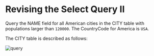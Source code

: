# Revising the Select Query II

Query the NAME field for all American cities in the CITY table with populations larger than `120000`. 
The CountryCode for America is `USA`.

The CITY table is described as follows:

![query](https://s3.amazonaws.com/hr-challenge-images/8137/1449729804-f21d187d0f-CITY.jpg)
